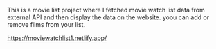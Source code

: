 This is a movie list project where I fetched movie watch list data from          
external API and then display the data on the website. yoou can add or remove films from your list.                                                                              
 
https://moviewatchlist1.netlify.app/    
